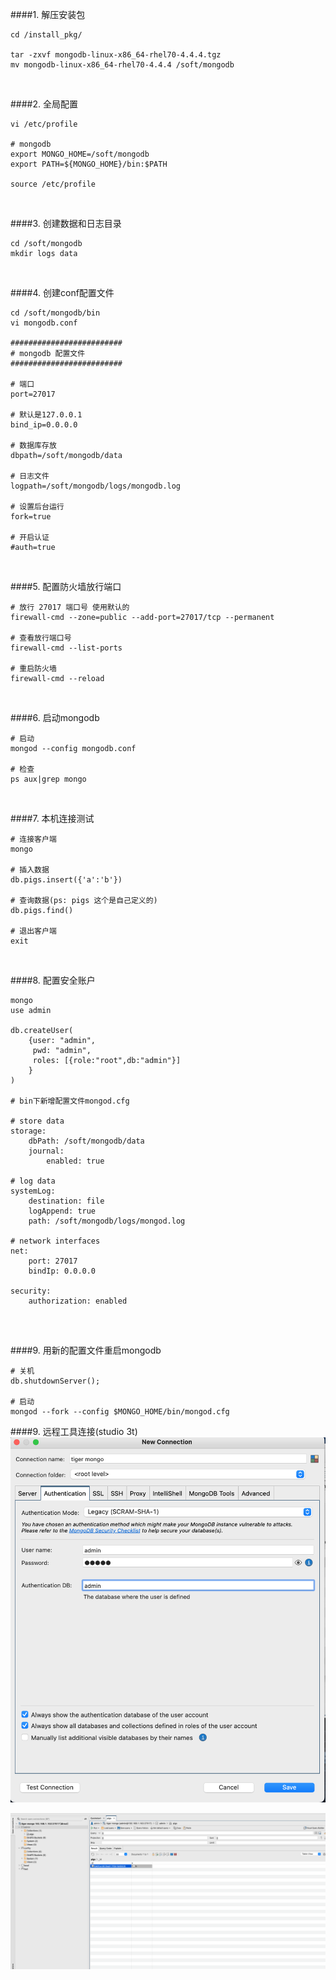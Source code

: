 ####1. 解压安装包
```
cd /install_pkg/

tar -zxvf mongodb-linux-x86_64-rhel70-4.4.4.tgz
mv mongodb-linux-x86_64-rhel70-4.4.4 /soft/mongodb
```

&nbsp;

####2. 全局配置
```
vi /etc/profile

# mongodb
export MONGO_HOME=/soft/mongodb
export PATH=${MONGO_HOME}/bin:$PATH

source /etc/profile

```

&nbsp;

####3. 创建数据和日志目录
```
cd /soft/mongodb
mkdir logs data

```

&nbsp;

####4. 创建conf配置文件
```
cd /soft/mongodb/bin
vi mongodb.conf

#########################
# mongodb 配置文件
#########################

# 端口
port=27017 

# 默认是127.0.0.1
bind_ip=0.0.0.0 

# 数据库存放
dbpath=/soft/mongodb/data

# 日志文件 
logpath=/soft/mongodb/logs/mongodb.log

# 设置后台运行
fork=true

# 开启认证
#auth=true
```

&nbsp;


####5. 配置防火墙放行端口

```
# 放行 27017 端口号 使用默认的
firewall-cmd --zone=public --add-port=27017/tcp --permanent

# 查看放行端口号
firewall-cmd --list-ports

# 重启防火墙
firewall-cmd --reload 
```

&nbsp;

####6. 启动mongodb
```
# 启动
mongod --config mongodb.conf

# 检查
ps aux|grep mongo
```

&nbsp;

####7. 本机连接测试
```
# 连接客户端 
mongo

# 插入数据 
db.pigs.insert({'a':'b'})

# 查询数据(ps: pigs 这个是自己定义的)
db.pigs.find()

# 退出客户端
exit
```

&nbsp;

####8. 配置安全账户
```
mongo
use admin

db.createUser(
	{user: "admin",
	 pwd: "admin",
	 roles: [{role:"root",db:"admin"}]
	}
)

# bin下新增配置文件mongod.cfg

# store data
storage:
	dbPath: /soft/mongodb/data
	journal:
		enabled: true

# log data
systemLog:
	destination: file
	logAppend: true
	path: /soft/mongodb/logs/mongod.log

# network interfaces
net:
	port: 27017
	bindIp: 0.0.0.0

security:
	authorization: enabled
	
```

&nbsp;


####9. 用新的配置文件重启mongodb
```
# 关机
db.shutdownServer();

# 启动
mongod --fork --config $MONGO_HOME/bin/mongod.cfg
```

####9. 远程工具连接(studio 3t)
![avatar](studio_3t.png)

![avatar](studio_2.png)








